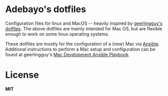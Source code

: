# Adebayo's dotfiles
Configuration files for linux and MacOS -- heavily inspired by [geerlingguy's dotfiles](https://github.com/geerlingguy/dotfiles). The above dotfiles are mainly intended for Mac OS, but are flexible enough to work on some linux operating systems.

These dotfiles are mostly for the configuration of a (new) Mac via [Ansible](https://www.ansible.com). Additional instructions to perform a Mac setup and configuration can be found at geerlingguy's [Mac Development Ansible Playbook](https://github.com/geerlingguy/mac-dev-playbook).

# License
**MIT**
